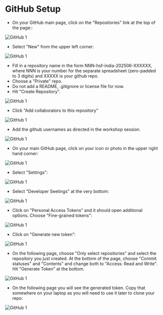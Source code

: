 # GitHub Setup

  * On your GitHub main page, click on the "Repositories" link at the top of 
the page::

![GitHub 1](assets/github-0.png)

  * Select "New" from the upper left corner:

![GitHub 1](assets/github-1.png)

  * Fill in a repository name in the form NNN-hsf-india-202506-XXXXXX, where NNN is your number for the separate spreadsheet (zero-padded to 3 digits) and XXXXX is your github repo. 
  * Choose a "Private" repo. 
  * Do not add a README, .gitignore or license file for now. 
  * Hit "Create Repository".

![GitHub 1](assets/github-2.png)

  * Click "Add collaborators to this repository"

![GitHub 1](assets/github-3.png)

  * Add the github usernames as directed in the workshop session.

![GitHub 1](assets/github-4.png)

  * On your main GitHub page, click on your icon or photo in the upper right hand corner:

![GitHub 1](assets/github-5.png)

  *  Select "Settings":

![GitHub 1](assets/github-6.png)

  * Select "Developer Seetings" at the very bottom:

![GitHub 1](assets/github-7.png)

  * Click on "Personal Access Tokens" and it should open additional options. Choose "Fine-grained tokens":

![GitHub 1](assets/github-8.png)

  * Click on "Generate new token":

![GitHub 1](assets/github-9.png)

  * On the following page, choose "Only select repositories" and select the repository you just created. At the bottom of the page, choose "Commit statuses" and "Contents" and change both to "Access: Read and Write". Hit "Generate Token" at the bottom.

![GitHub 1](assets/github-10.png)

  * On the following page you will see the generated token. Copy that somewhere on your laptop as you will need to use it later to clone your repo:

![GitHub 1](assets/github-11.png)
